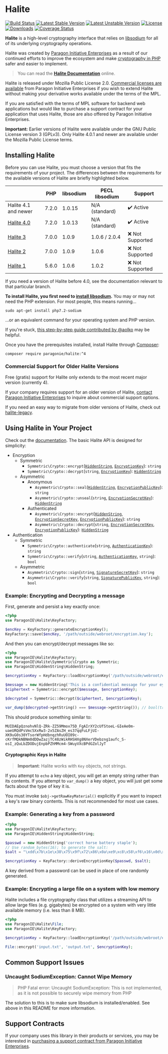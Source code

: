 # Halite

[![Build Status](https://github.com/paragonie/halite/actions/workflows/ci.yml/badge.svg)](https://github.com/paragonie/halite/actions)
[![Latest Stable Version](https://poser.pugx.org/paragonie/halite/v/stable)](https://packagist.org/packages/paragonie/halite)
[![Latest Unstable Version](https://poser.pugx.org/paragonie/halite/v/unstable)](https://packagist.org/packages/paragonie/halite)
[![License](https://poser.pugx.org/paragonie/halite/license)](https://packagist.org/packages/paragonie/halite)
[![Downloads](https://img.shields.io/packagist/dt/paragonie/halite.svg)](https://packagist.org/packages/paragonie/halite)
[![Coverage Status](https://coveralls.io/repos/github/paragonie/halite/badge.svg?branch=master)](https://coveralls.io/github/paragonie/halite?branch=master)

**Halite** is a high-level cryptography interface that relies on [libsodium](https://pecl.php.net/package/libsodium)
for all of its underlying cryptography operations.

Halite was created by [Paragon Initiative Enterprises](https://paragonie.com) as
a result of our continued efforts to improve the ecosystem and make [cryptography in PHP](https://paragonie.com/blog/2015/09/state-cryptography-in-php)
safer and easier to implement.

> You can read the [**Halite Documentation**](https://github.com/paragonie/halite/tree/master/doc) online.

Halite is released under Mozilla Public License 2.0. [Commercial licenses are available](https://paragonie.com/contact)
from Paragon Initiative Enterprises if you wish to extend Halite without making your
derivative works available under the terms of the MPL.

If you are satisfied with the terms of MPL software for backend web applications
but would like to purchase a support contract for your application that uses Halite,
those are also offered by Paragon Initiative Enterprises.

**Important:** Earlier versions of Halite were available under the GNU Public License
version 3 (GPLv3). Only Halite 4.0.1 and newer are available under the Mozilla Public
License terms.

## Installing Halite

Before you can use Halite, you must choose a version that fits the requirements 
of your project. The differences between the requirements for the available 
versions of Halite are briefly highlighted below.

|                                                             | PHP   | libsodium | PECL libsodium | Support                   |
|-------------------------------------------------------------|-------|-----------|----------------|---------------------------|
| Halite 4.1 and newer                                        | 7.2.0 | 1.0.15    | N/A (standard) | :heavy_check_mark: Active |
| [Halite 4.0](https://github.com/paragonie/halite/tree/v4.0) | 7.2.0 | 1.0.13    | N/A (standard) | :heavy_check_mark: Active |
| [Halite 3](https://github.com/paragonie/halite/tree/v3.x)   | 7.0.0 | 1.0.9     | 1.0.6 / 2.0.4  | :x: Not Supported         |
| [Halite 2](https://github.com/paragonie/halite/tree/v2.2)   | 7.0.0 | 1.0.9     | 1.0.6          | :x: Not Supported         |
| [Halite 1](https://github.com/paragonie/halite/tree/v1.x)   | 5.6.0 | 1.0.6     | 1.0.2          | :x: Not Supported         |

If you need a version of Halite before 4.0, see the documentation relevant to that
particular branch.

**To install Halite, you first need to [install libsodium](https://paragonie.com/book/pecl-libsodium/read/00-intro.md#installing-libsodium).**
You may or may not need the PHP extension. For most people, this means running...

    sudo apt-get install php7.2-sodium

...or an equivalent command for your operating system and PHP version.

If you're stuck, [this step-by-step guide contributed by @aolko](doc/Install-Guides/Ubuntu.md) may be helpful.

Once you have the prerequisites installed, install Halite through [Composer](https://getcomposer.org/doc/00-intro.md):

    composer require paragonie/halite:^4

### Commercial Support for Older Halite Versions

Free (gratis) support for Halite only extends to the most recent major version (currently 4).

If your company requires support for an older version of Halite,
[contact Paragon Initiative Enterprises](https://paragonie.com/contact) to inquire about
commercial support options.

If you need an easy way to migrate from older versions of Halite, check out [halite-legacy](https://github.com/paragonie/halite-legacy).

## Using Halite in Your Project

Check out the [documentation](doc). The basic Halite API is designed for simplicity:

  * Encryption
    * Symmetric
       * `Symmetric\Crypto::encrypt`([`HiddenString`](doc/Classes/HiddenString.md), [`EncryptionKey`](doc/Classes/Symmetric/EncryptionKey.md)): `string`
       * `Symmetric\Crypto::decrypt`(`string`, [`EncryptionKey`](doc/Classes/Symmetric/EncryptionKey.md)): [`HiddenString`](doc/Classes/HiddenString.md)
    * Asymmetric
       * Anonymous
         * `Asymmetric\Crypto::seal`([`HiddenString`](doc/Classes/HiddenString.md), [`EncryptionPublicKey`](doc/Classes/Asymmetric/EncryptionPublicKey.md)): `string`
         * `Asymmetric\Crypto::unseal`(`string`, [`EncryptionSecretKey`](doc/Classes/Asymmetric/EncryptionSecretKey.md)): [`HiddenString`](doc/Classes/HiddenString.md)
       * Authenticated
         * `Asymmetric\Crypto::encrypt`([`HiddenString`](doc/Classes/HiddenString.md), [`EncryptionSecretKey`](doc/Classes/Asymmetric/EncryptionSecretKey.md), [`EncryptionPublicKey`](doc/Classes/Asymmetric/EncryptionPublicKey.md)): `string`
         * `Asymmetric\Crypto::decrypt`(`string`, [`EncryptionSecretKey`](doc/Classes/Asymmetric/EncryptionSecretKey.md), [`EncryptionPublicKey`](doc/Classes/Asymmetric/EncryptionPublicKey.md)): [`HiddenString`](doc/Classes/HiddenString.md)
  * Authentication
    * Symmetric
       * `Symmetric\Crypto::authenticate`(`string`, [`AuthenticationKey`](doc/Classes/Symmetric/AuthenticationKey.md)): `string`
       * `Symmetric\Crypto::verify`(`string`, [`AuthenticationKey`](doc/Classes/Symmetric/AuthenticationKey.md), `string`): `bool`
    * Asymmetric
       * `Asymmetric\Crypto::sign`(`string`, [`SignatureSecretKey`](doc/Classes/Asymmetric/SignatureSecretKey.md)): `string`
       * `Asymmetric\Crypto::verify`(`string`, [`SignaturePublicKey`](doc/Classes/Asymmetric/SignaturePublicKey.md), `string`): `bool`

### Example: Encrypting and Decrypting a message

First, generate and persist a key exactly once:

```php
<?php
use ParagonIE\Halite\KeyFactory;

$encKey = KeyFactory::generateEncryptionKey();
KeyFactory::save($encKey, '/path/outside/webroot/encryption.key');
```

And then you can encrypt/decrypt messages like so:

```php
<?php
use ParagonIE\Halite\KeyFactory;
use ParagonIE\Halite\Symmetric\Crypto as Symmetric;
use ParagonIE\HiddenString\HiddenString;

$encryptionKey = KeyFactory::loadEncryptionKey('/path/outside/webroot/encryption.key');

$message = new HiddenString('This is a confidential message for your eyes only.');
$ciphertext = Symmetric::encrypt($message, $encryptionKey);

$decrypted = Symmetric::decrypt($ciphertext, $encryptionKey);

var_dump($decrypted->getString() === $message->getString()); // bool(true)
```

This should produce something similar to:

    MUIDAEpQznohvNlQ-ZRk-ZZ59Mmox75D_FgAIrXY2cUfStoeL-GIeAe0m-uaeURQdPsVmc5XxRw3-2x5ZAsZH_es37qqFuLFjUI-XK9uG0s30YTsorWfpHdbnqzhRuUOI09c-cKrfMQkNBNm0dDDwZazjTC48zWikRHSHXg8NXerVDebzng1aufc_S-osI_zQuLbZDODujEnpbPZhMMcm4-SWuyVXcBPdGZolJyT

#### Cryptographic Keys in Halite

> **Important**: Halite works with `Key` objects, not strings.

If you attempt to `echo` a key object, you will get an empty string
rather than its contents. If you attempt to `var_dump()` a key object,
you will just get some facts about the type of key it is.
 
You must invoke `$obj->getRawKeyMaterial()` explicitly if you want
to inspect a key's raw binary contents. This is not recommended for
most use cases.

### Example: Generating a key from a password

```php
<?php
use ParagonIE\Halite\KeyFactory;
use ParagonIE\HiddenString\HiddenString;

$passwd = new HiddenString('correct horse battery staple');
// Use random_bytes(16); to generate the salt:
$salt = "\xdd\x7b\x1e\x38\x75\x9f\x72\x86\x0a\xe9\xc8\x58\xf6\x16\x0d\x3b";

$encryptionKey = KeyFactory::deriveEncryptionKey($passwd, $salt);
```

A key derived from a password can be used in place of one randomly generated.

### Example: Encrypting a large file on a system with low memory

Halite includes a file cryptography class that utilizes a streaming API to
allow large files (e.g. gigabytes) be encrypted on a system with very little
available memory (i.e. less than 8 MB).

```php
<?php
use ParagonIE\Halite\File;
use ParagonIE\Halite\KeyFactory;

$encryptionKey = KeyFactory::loadEncryptionKey('/path/outside/webroot/encryption.key');

File::encrypt('input.txt', 'output.txt', $encryptionKey);
```

## Common Support Issues

### Uncaught SodiumException: Cannot Wipe Memory

> PHP Fatal error: Uncaught SodiumException: This is not implemented, as it is not possible to securely wipe memory from PHP

The solution to this is to make sure libsodium is installed/enabled. See above in this
README for more information. 

## Support Contracts

If your company uses this library in their products or services, you may be
interested in [purchasing a support contract from Paragon Initiative Enterprises](https://paragonie.com/enterprise).

